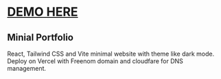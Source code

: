 # [DEMO HERE](https://www.pnvttk.tk/)

## Minial Portfolio
React, Tailwind CSS and Vite minimal website with theme like dark mode. Deploy on Vercel with Freenom domain and cloudfare for DNS management.
